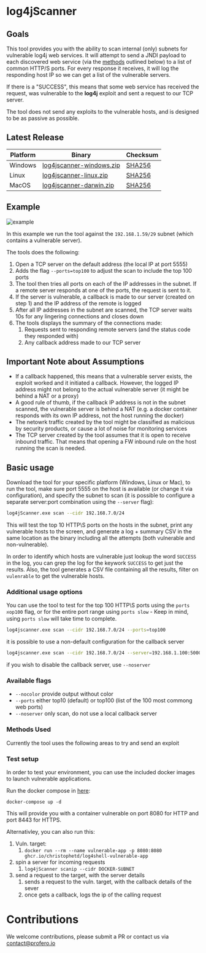 # log4jScanner

## Goals

This tool provides you with the ability to scan internal (only) subnets for vulnerable log4j web services. 
It will attempt to send a JNDI payload to each discovered web service (via the [methods](#methods_used) outlined below) to a list of common HTTP/S ports. 
For every response it receives, it will log the responding host IP so we can get a list of the vulnerable servers.

If there is a "SUCCESS", this means that some web service has received the request, was vulnerable to the **log4j** exploit and sent a request to our TCP server.

The tool does not send any exploits to the vulnerable hosts, and is designed to be as passive as possible.

## Latest Release

| Platform | Binary   | Checksum |
|----------|----------|----------|
| Windows  |[log4jscanner-windows.zip](https://github.com/proferosec/log4jScanner/releases/download/latest/log4jscanner-windows.zip) | [SHA256](https://github.com/proferosec/log4jScanner/releases/download/latest/windows.sha256.txt) |
| Linux  |[log4jscanner-linux.zip](https://github.com/proferosec/log4jScanner/releases/download/latest/log4jscanner-linux.zip) | [SHA256](https://github.com/proferosec/log4jScanner/releases/download/latest/linux.sha256.txt) |
| MacOS  |[log4jscanner-darwin.zip](https://github.com/proferosec/log4jScanner/releases/download/latest/log4jscanner-darwin.zip) | [SHA256](https://github.com/proferosec/log4jScanner/releases/download/latest/darwin.sha256.txt) |

## Example

![example](https://github.com/proferosec/log4jScanner/blob/staging/movie.gif)

In this example we run the tool against the `192.168.1.59/29` subnet (which contains a vulnerable server). 

The tools does the following:
1. Open a TCP server on the default address (the local IP at port 5555)
2. Adds the flag `--ports=top100` to adjust the scan to include the top 100 ports
3. The tool then tries all ports on each of the IP addresses in the subnet. If a remote server responds at one of the ports, the request is sent to it.
4. If the server is vulnerable, a callback is made to our server (created on step 1) and the IP address of the remote is logged
5. After all IP addresses in the subnet are scanned, the TCP server waits 10s for any lingering connections and closes down
6. The tools displays the summary of the connections made:
   1. Requests sent to responding remote servers (and the status code they responded with)
   2. Any callback address made to our TCP server

## Important Note about Assumptions

* If a callback happened, this means that a vulnerable server exists, the exploit worked and it initiated a callback. 
However, the logged IP address might not belong to the actual vulnerable server (it might be behind a NAT or a proxy)
* A good rule of thumb, if the callback IP address is not in the subnet scanned, the vulnerable server is behind a NAT 
(e.g. a docker container responds with its own IP address, not the host running the docker)
* The netowrk traffic created by the tool might be classified as malicious by security products, or cause a lot of noise for monitoring services
* The TCP server created by the tool assumes that it is open to receive inbound traffic. That means that opening a FW inbound rule on the host running the scan is needed.


## Basic usage
Download the tool for your specific platform (Windows, Linux or Mac), to run the tool, make sure port 5555 on the host is available (or change it via configuration), 
and specify the subnet to scan (it is possible to configure a separate server:port combination using the `--server` flag):

```bash
log4jScanner.exe scan --cidr 192.168.7.0/24
```

This will test the top 10 HTTP\S ports on the hosts in the subnet,  print any vulnerable hosts to the screen, 
and generate a log + summary CSV in the same location as the binary including all the attempts (both vulnerable and non-vulnerable).

In order to identify which hosts are vulnerable just lookup the word `SUCCESS` in the log, you can grep the log for the keywork `SUCCESS` to get just the results.
Also, the tool generates a CSV file containing all the results, filter on `vulenrable` to get the vulnerable hosts.

### Additional usage options
You can use the tool to test for the top 100 HTTP\S ports using the `ports אop100` flag, or for the entire port range using `ports slow` - Keep in mind, using `ports slow` will take time to complete.

```bash
log4jscanner.exe scan --cidr 192.168.7.0/24 --ports=top100
```

it is possible to use a non-default configuration for the callback server
```bash
log4jscanner.exe scan --cidr 192.168.7.0/24 --server=192.168.1.100:5000
```

if you wish to disable the callback server, use `--noserver`

### Available flags

* `--nocolor` provide output without color
* `--ports` either top10 (default) or top100 (list of the 100 most commong web ports)
* `--noserver` only scan, do not use a local callback server

### Methods Used

Currently the tool uses the following areas to try and send an exploit

### Test setup

In order to test your environment, you can use the included docker images to launch vulnerable applications.

Run the docker compose in [here](https://github.com/proferosec/log4jScanner/tree/main/docker):

`docker-compose up -d`

This will provide you with a container vulnerable on port 8080 for HTTP and port 8443 for HTTPS.

Alternativley, you can also run this:
1. Vuln. target: 
   1. `docker run --rm --name vulnerable-app -p 8080:8080 ghcr.io/christophetd/log4shell-vulnerable-app`
2. spin a server for incoming requests
   1. `log4jScanner scanip --cidr DOCKER-SUBNET`
3. send a request to the target, with the server details
   1. sends a request to the vuln. target, with the callback details of the sever
   2. once gets a callback, logs the ip of the calling request


# Contributions

We welcome contributions, please submit a PR or contact us via contact@profero.io
